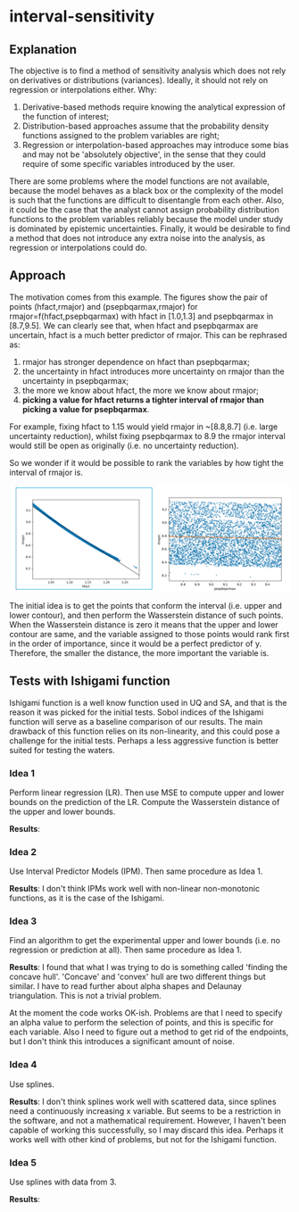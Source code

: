 # interval-sensitivity

## Explanation

The objective is to find a method of sensitivity analysis which does not rely on derivatives or distributions (variances). Ideally, it should not rely on regression or interpolations either.
Why:
1) Derivative-based methods require knowing the analytical expression of the function of interest;
2) Distribution-based approaches assume that the probability density functions assigned to the problem variables are right;
3) Regression or interpolation-based approaches may introduce some bias and may not be 'absolutely objective', in the sense that they could require of some specific variables introduced by the user.

There are some problems where the model functions are not available, because the model behaves as a black box or the complexity of the model is such that the functions are difficult to disentangle from each other. Also, it could be the case that the analyst cannot assign probability distribution functions to the problem variables reliably because the model under study is dominated by epistemic uncertainties. Finally, it would be desirable to find a method that does not introduce any extra noise into the analysis, as regression or interpolations could do.

## Approach

The motivation comes from this example. The figures show the pair of points (hfact,rmajor) and (psepbqarmax,rmajor) for rmajor=f(hfact,psepbqarmax) with hfact in [1.0,1.3] and psepbqarmax in [8.7,9.5]. We can clearly see that, when hfact and psepbqarmax are uncertain, hfact is a much better predictor of rmajor. This can be rephrased as:
1) rmajor has stronger dependence on hfact than psepbqarmax;
2) the uncertainty in hfact introduces more uncertainty on rmajor than the uncertainty in psepbqarmax;
3) the more we know about hfact, the more we know about rmajor;
4) **picking a value for hfact returns a tighter interval of rmajor than picking a value for psepbqarmax**.

For example, fixing hfact to 1.15 would yield rmajor in ~[8.8,8.7] (i.e. large uncertainty reduction), whilst fixing psepbqarmax to 8.9 the rmajor interval would still be open as originally (i.e. no uncertainty reduction).

So we wonder if it would be possible to rank the variables by how tight the interval of rmajor is.

![image](readme-example.png)

The initial idea is to get the points that conform the interval (i.e. upper and lower contour), and then perform the Wasserstein distance of such points.
When the Wasserstein distance is zero it means that the upper and lower contour are same, and the variable assigned to those points would rank first in the order of importance, since it would be a perfect predictor of y. Therefore, the smaller the distance, the more important the variable is.

## Tests with Ishigami function

Ishigami function is a well know function used in UQ and SA, and that is the reason it was picked for the initial tests.
Sobol indices of the Ishigami function will serve as a baseline comparison of our results. The main drawback of this function relies on its non-linearity, and this could pose a challenge for the initial tests. Perhaps a less aggressive function is better suited for testing the waters.

### Idea 1
Perform linear regression (LR). Then use MSE to compute upper and lower bounds on the prediction of the LR. Compute the Wasserstein distance of the upper and lower bounds.

**Results**:

### Idea 2
Use Interval Predictor Models (IPM). Then same procedure as Idea 1.

**Results**:
I don't think IPMs work well with non-linear non-monotonic functions, as it is the case of the Ishigami.

### Idea 3
Find an algorithm to get the experimental upper and lower bounds (i.e. no regression or prediction at all). Then same procedure as Idea 1.

**Results**:
I found that what I was trying to do is something called 'finding the concave hull'. 'Concave' and 'convex' hull are two different things but similar.
I have to read further about alpha shapes and Delaunay triangulation. This is not a trivial problem.

At the moment the code works OK-ish. Problems are that I need to specify an alpha value to perform the selection of points, and this is specific for each variable. Also I need to figure out a method to get rid of the endpoints, but I don't think this introduces a significant amount of noise.

### Idea 4
Use splines.

**Results**: I don't think splines work well with scattered data, since splines need a continuously increasing x variable.
But seems to be a restriction in the software, and not a mathematical requirement. However, I haven't been capable of working this successfully, so I may discard this idea. Perhaps it works well with other kind of problems, but not for the Ishigami function.

### Idea 5
Use splines with data from 3.

**Results**: